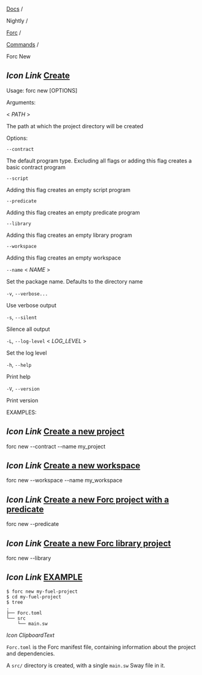 [Docs](https://docs.fuel.network/) /

Nightly  /

[Forc](https://docs.fuel.network/docs/nightly/forc/) /

[Commands](https://docs.fuel.network/docs/nightly/forc/commands/) /

Forc New

## _Icon Link_ [Create](https://docs.fuel.network/docs/nightly/forc/commands/forc%5fnew/\#forc-new)

Usage: forc new \[OPTIONS\]

Arguments:

< _PATH_ \>

The path at which the project directory will be created

Options:

`--contract`

The default program type. Excluding all flags or adding this flag creates a basic contract program

`--script`

Adding this flag creates an empty script program

`--predicate`

Adding this flag creates an empty predicate program

`--library`

Adding this flag creates an empty library program

`--workspace`

Adding this flag creates an empty workspace

`--name` < _NAME_ \>

Set the package name. Defaults to the directory name

`-v`, `--verbose...`

Use verbose output

`-s`, `--silent`

Silence all output

`-L`, `--log-level` < _LOG\_LEVEL_ \>

Set the log level

`-h`, `--help`

Print help

`-V`, `--version`

Print version

EXAMPLES:

## _Icon Link_ [Create a new project](https://docs.fuel.network/docs/nightly/forc/commands/forc%5fnew/\#forc-new)

forc new --contract --name my\_project

## _Icon Link_ [Create a new workspace](https://docs.fuel.network/docs/nightly/forc/commands/forc%5fnew/\#forc-new)

forc new --workspace --name my\_workspace

## _Icon Link_ [Create a new Forc project with a predicate](https://docs.fuel.network/docs/nightly/forc/commands/forc%5fnew/\#forc-new)

forc new --predicate

## _Icon Link_ [Create a new Forc library project](https://docs.fuel.network/docs/nightly/forc/commands/forc%5fnew/\#forc-new)

forc new --library

## _Icon Link_ [EXAMPLE](https://docs.fuel.network/docs/nightly/forc/commands/forc%5fnew/\#forc-new)

```fuel_Box fuel_Box-idXKMmm-css
$ forc new my-fuel-project
$ cd my-fuel-project
$ tree
.
├── Forc.toml
└── src
    └── main.sw

```

_Icon ClipboardText_

`Forc.toml` is the Forc manifest file, containing information about the project and dependencies.

A `src/` directory is created, with a single `main.sw` Sway file in it.